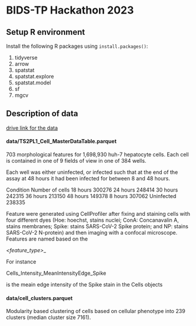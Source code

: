 
# BIDS-TP Hackathon 2023

## Setup R environment

Install the following R packages using `install.packages()`:

   1) tidyverse
   2) arrow
   3) spatstat
   4) spatstat.explore
   5) spatstat.model
   6) sf
   7) mgcv


## Description of data

[drive link for the data](https://drive.google.com/drive/folders/1aC2mSJEQbKR0IL0fUK0ryCAZuuFcMzqU)

#### data/TS2PL1_Cell_MasterDataTable.parquet
703 morphological features for 1,698,930 huh-7 hepatocyte cells. Each
cell is contained in one of 9 fields of view in one of 384 wells.

Each well was either uninfected, or infected such that at the end of
the assay at 48 hours it had been infected for between 8 and 48 hours.

  Condition    Number of cells
  18 hours     300276
  24 hours     248414
  30 hours     242315
  36 hours     213150
  48 hours     149378
  8 hours      307062
  Uninfected   238335

Feature were generated using CellProfiler after fixing and staining cells with four different dyes (Hoe: hoechst, stains nuclei; ConA: Concanavalin A, stains membranes; Spike: stains SARS-CoV-2 Spike protein; and NP: stains SARS-CoV-2 N-protein) and then imaging with a confocal microscope. Features are named based on the

   <object>_<feature_type>_<measurement>_<stain>

For instance

   Cells_Intensity_MeanIntensityEdge_Spike

is the meain edge intensity of the Spike stain in the Cells objects

#### data/cell_clusters.parquet
Modularity based clustering of cells based on cellular phenotype into 239 clusters (median cluster size 7161).

